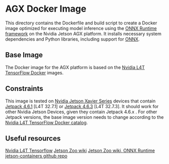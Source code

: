 # AGX Docker Image

This directory contains the Dockerfile and build script to create a Docker image optimized for executing model inference using the [ONNX Runtime framework](https://onnxruntime.ai/) on the Nvidia Jetson AGX platform.  It installs necessary system dependencies and Python libraries, including support for [ONNX](https://onnx.ai/).

## Base Image

The Docker image for the AGX platform is based on the [Nvidia L4T TensorFlow Docker](https://catalog.ngc.nvidia.com/orgs/nvidia/containers/l4t-tensorflow) images.

## Constraints

This image is tested on [Nvidia Jetson Xavier Series](https://www.nvidia.com/en-us/autonomous-machines/embedded-systems/jetson-xavier-series/) devices that contain [Jetpack 4.6.1](https://developer.nvidia.com/embedded/jetpack-sdk-461) [L4T 32.7.1] or [Jetpack 4.6.3](https://developer.nvidia.com/jetpack-sdk-463) [L4T 32.7.3]. It should work for other Nvidia Jetson Devices, given they contain Jetpack 4.6.x . For other Jetpack versions, the base image version needs to change according to the [Nvidia L4T TensorFlow Docker catalog](https://catalog.ngc.nvidia.com/orgs/nvidia/containers/l4t-tensorflow).

## Useful resources

[Nvidia L4T Tensorflow](https://catalog.ngc.nvidia.com/orgs/nvidia/containers/l4t-tensorflow)
[Jetson Zoo wiki](https://elinux.org/Jetson_Zoo)
[Jetson Zoo wiki, ONNX Runtime](https://elinux.org/Jetson_Zoo#ONNX_Runtime)
[jetson-containers github repo](https://github.com/dusty-nv/jetson-containers)